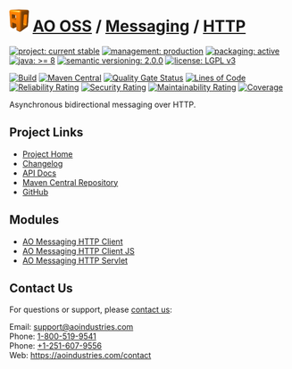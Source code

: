 # [<img src="ao-logo.png" alt="AO Logo" width="35" height="40">](https://github.com/ao-apps) [AO OSS](https://github.com/ao-apps/ao-oss) / [Messaging](https://github.com/ao-apps/ao-messaging) / [HTTP](https://github.com/ao-apps/ao-messaging-http)

[![project: current stable](https://oss.aoapps.com/ao-badges/project-current-stable.svg)](https://aoindustries.com/life-cycle#project-current-stable)
[![management: production](https://oss.aoapps.com/ao-badges/management-production.svg)](https://aoindustries.com/life-cycle#management-production)
[![packaging: active](https://oss.aoapps.com/ao-badges/packaging-active.svg)](https://aoindustries.com/life-cycle#packaging-active)  
[![java: &gt;= 8](https://oss.aoapps.com/ao-badges/java-8.svg)](https://docs.oracle.com/javase/8/)
[![semantic versioning: 2.0.0](https://oss.aoapps.com/ao-badges/semver-2.0.0.svg)](http://semver.org/spec/v2.0.0.html)
[![license: LGPL v3](https://oss.aoapps.com/ao-badges/license-lgpl-3.0.svg)](https://www.gnu.org/licenses/lgpl-3.0)

[![Build](https://github.com/ao-apps/ao-messaging-http/workflows/Build/badge.svg?branch=master)](https://github.com/ao-apps/ao-messaging-http/actions?query=workflow%3ABuild)
[![Maven Central](https://maven-badges.herokuapp.com/maven-central/com.aoapps/ao-messaging-http/badge.svg)](https://maven-badges.herokuapp.com/maven-central/com.aoapps/ao-messaging-http)
[![Quality Gate Status](https://sonarcloud.io/api/project_badges/measure?branch=master&project=com.aoapps%3Aao-messaging-http&metric=alert_status)](https://sonarcloud.io/dashboard?branch=master&id=com.aoapps%3Aao-messaging-http)
[![Lines of Code](https://sonarcloud.io/api/project_badges/measure?branch=master&project=com.aoapps%3Aao-messaging-http&metric=ncloc)](https://sonarcloud.io/component_measures?branch=master&id=com.aoapps%3Aao-messaging-http&metric=ncloc)  
[![Reliability Rating](https://sonarcloud.io/api/project_badges/measure?branch=master&project=com.aoapps%3Aao-messaging-http&metric=reliability_rating)](https://sonarcloud.io/component_measures?branch=master&id=com.aoapps%3Aao-messaging-http&metric=Reliability)
[![Security Rating](https://sonarcloud.io/api/project_badges/measure?branch=master&project=com.aoapps%3Aao-messaging-http&metric=security_rating)](https://sonarcloud.io/component_measures?branch=master&id=com.aoapps%3Aao-messaging-http&metric=Security)
[![Maintainability Rating](https://sonarcloud.io/api/project_badges/measure?branch=master&project=com.aoapps%3Aao-messaging-http&metric=sqale_rating)](https://sonarcloud.io/component_measures?branch=master&id=com.aoapps%3Aao-messaging-http&metric=Maintainability)
[![Coverage](https://sonarcloud.io/api/project_badges/measure?branch=master&project=com.aoapps%3Aao-messaging-http&metric=coverage)](https://sonarcloud.io/component_measures?branch=master&id=com.aoapps%3Aao-messaging-http&metric=Coverage)

Asynchronous bidirectional messaging over HTTP.

## Project Links
* [Project Home](https://oss.aoapps.com/messaging/http/)
* [Changelog](https://oss.aoapps.com/messaging/http/changelog)
* [API Docs](https://oss.aoapps.com/messaging/http/apidocs/)
* [Maven Central Repository](https://search.maven.org/artifact/com.aoapps/ao-messaging-http)
* [GitHub](https://github.com/ao-apps/ao-messaging-http)

## Modules
* [AO Messaging HTTP Client](https://github.com/ao-apps/ao-messaging-http-client)
* [AO Messaging HTTP Client JS](https://github.com/ao-apps/ao-messaging-http-client-js)
* [AO Messaging HTTP Servlet](https://github.com/ao-apps/ao-messaging-http-servlet)

## Contact Us
For questions or support, please [contact us](https://aoindustries.com/contact):

Email: [support@aoindustries.com](mailto:support@aoindustries.com)  
Phone: [1-800-519-9541](tel:1-800-519-9541)  
Phone: [+1-251-607-9556](tel:+1-251-607-9556)  
Web: https://aoindustries.com/contact
